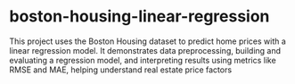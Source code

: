 # boston-housing-linear-regression
This project uses the Boston Housing dataset to predict home prices with a linear regression model. It demonstrates data preprocessing, building and evaluating a regression model, and interpreting results using metrics like RMSE and MAE, helping understand real estate price factors
